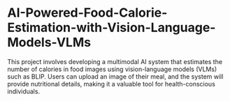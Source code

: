 # AI-Powered-Food-Calorie-Estimation-with-Vision-Language-Models-VLMs
This project involves developing a multimodal AI system that estimates the number of  calories in food images using vision-language models (VLMs) such as BLIP. Users can upload  an image of their meal, and the system will provide nutritional details, making it a valuable tool for  health-conscious individuals. 
